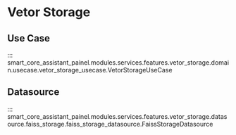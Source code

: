 # Vetor Storage

## Use Case

::: smart_core_assistant_painel.modules.services.features.vetor_storage.domain.usecase.vetor_storage_usecase.VetorStorageUseCase

## Datasource

::: smart_core_assistant_painel.modules.services.features.vetor_storage.datasource.faiss_storage.faiss_storage_datasource.FaissStorageDatasource
